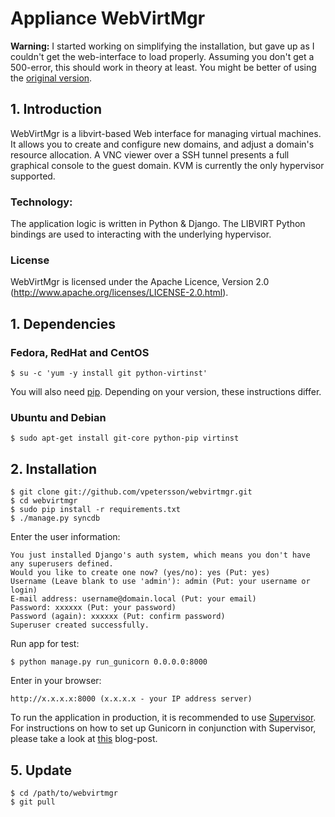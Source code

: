 # Appliance WebVirtMgr

**Warning:** I started working on simplifying the installation, but gave up as I couldn't get the web-interface to load properly. Assuming you don't get a 500-error, this should work in theory at least. You might be better of using the [original version](https://github.com/retspen/webvirtmgr).

## 1. Introduction

WebVirtMgr is a libvirt-based Web interface for managing virtual machines. It allows you to create and configure new domains, and adjust a domain's resource allocation. A VNC viewer over a SSH tunnel presents a full graphical console to the guest domain. KVM is currently the only hypervisor supported.

### Technology:

The application logic is written in Python & Django. The LIBVIRT Python bindings are used to interacting with the underlying hypervisor.

### License

WebVirtMgr is licensed under the Apache Licence, Version 2.0 (http://www.apache.org/licenses/LICENSE-2.0.html).

## 1. Dependencies

### Fedora, RedHat and CentOS

    $ su -c 'yum -y install git python-virtinst'

You will also need [pip](http://pypi.python.org/pypi/pip). Depending on your version, these instructions differ.

### Ubuntu and Debian

    $ sudo apt-get install git-core python-pip virtinst

## 2. Installation

    $ git clone git://github.com/vpetersson/webvirtmgr.git
    $ cd webvirtmgr
    $ sudo pip install -r requirements.txt
    $ ./manage.py syncdb

Enter the user information:

    You just installed Django's auth system, which means you don't have any superusers defined.
    Would you like to create one now? (yes/no): yes (Put: yes)
    Username (Leave blank to use 'admin'): admin (Put: your username or login)
    E-mail address: username@domain.local (Put: your email)
    Password: xxxxxx (Put: your password)
    Password (again): xxxxxx (Put: confirm password)
    Superuser created successfully.

Run app for test:

    $ python manage.py run_gunicorn 0.0.0.0:8000

Enter in your browser:

    http://x.x.x.x:8000 (x.x.x.x - your IP address server)

To run the application in production, it is recommended to use [Supervisor](http://supervisord.org/). For instructions on how to set up Gunicorn in conjunction with Supervisor, please take a look at [this](http://www.robgolding.com/blog/2011/11/12/django-in-production-part-1---the-stack/) blog-post.

## 5. Update

    $ cd /path/to/webvirtmgr
    $ git pull

